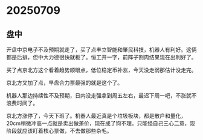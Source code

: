 # 20250709

## 盘中

开盘中京电子不及预期就走了，买了点丰立智能和肇民科技，机器人有利好。这俩都是后排，但中大力德很快就板了。恒工开一字，前阵子割肉结果现在出利好了。

买了点京北方这个看着趋势顺眼点，低位稳定币补涨，今天没走弱那估计没走完。

京北方又加了点，早盘合力票最强的就是这个了。

机器人那边持续性不及预期，日内没走强拿到周五左右，最迟下周一吧，不涨就不浪费时间了。

京北方涨停了，今天下班了。机器人最近真是个垃圾板块，都是散户和量化，20cm稍微冲高一点就是卖出做差价，现在成了狗不理。只能怪自己三心二意，现阶段就应该盯着核心票做，不去做那些杂毛。
